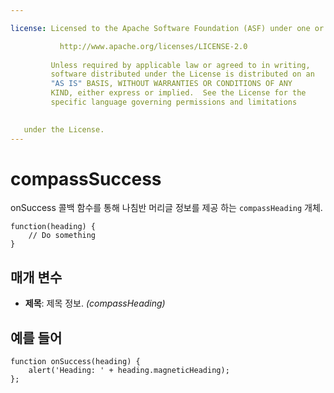 ```yaml
---

license: Licensed to the Apache Software Foundation (ASF) under one or more contributor license agreements. See the NOTICE file distributed with this work for additional information regarding copyright ownership. The ASF licenses this file to you under the Apache License, Version 2.0 (the "License"); you may not use this file except in compliance with the License. You may obtain a copy of the License at

           http://www.apache.org/licenses/LICENSE-2.0
    
         Unless required by applicable law or agreed to in writing,
         software distributed under the License is distributed on an
         "AS IS" BASIS, WITHOUT WARRANTIES OR CONDITIONS OF ANY
         KIND, either express or implied.  See the License for the
         specific language governing permissions and limitations
    

   under the License.
---
```


# compassSuccess

onSuccess 콜백 함수를 통해 나침반 머리글 정보를 제공 하는 `compassHeading` 개체.

    function(heading) {
        // Do something
    }
    

## 매개 변수

*   **제목**: 제목 정보. *(compassHeading)*

## 예를 들어

    function onSuccess(heading) {
        alert('Heading: ' + heading.magneticHeading);
    };